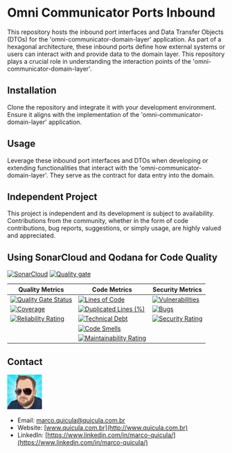# Omni Communicator Ports Inbound

This repository hosts the inbound port interfaces and Data Transfer Objects (DTOs) for the 'omni-communicator-domain-layer' application. As part of a hexagonal architecture, these inbound ports define how external systems or users can interact with and provide data to the domain layer. This repository plays a crucial role in understanding the interaction points of the 'omni-communicator-domain-layer'.

## Installation

Clone the repository and integrate it with your development environment. Ensure it aligns with the implementation of the 'omni-communicator-domain-layer' application.

## Usage

Leverage these inbound port interfaces and DTOs when developing or extending functionalities that interact with the 'omni-communicator-domain-layer'. They serve as the contract for data entry into the domain.

## Independent Project

This project is independent and its development is subject to availability. Contributions from the community, whether in the form of code contributions, bug reports, suggestions, or simply usage, are highly valued and appreciated.

## Using SonarCloud and Qodana for Code Quality

[![SonarCloud](https://sonarcloud.io/images/project_badges/sonarcloud-white.svg)](https://sonarcloud.io/summary/new_code?id=my-virtual-hub_omni-comm-ports-inbound) 
[![Quality gate](https://sonarcloud.io/api/project_badges/quality_gate?project=my-virtual-hub_omni-comm-ports-inbound)](https://sonarcloud.io/summary/new_code?id=my-virtual-hub_omni-comm-ports-inbound) 

| Quality Metrics | Code Metrics | Security Metrics |
|---|---|---|
| [![Quality Gate Status](https://sonarcloud.io/api/project_badges/measure?project=my-virtual-hub_omni-comm-ports-inbound&metric=alert_status)](https://sonarcloud.io/summary/new_code?id=my-virtual-hub_omni-comm-ports-inbound) | [![Lines of Code](https://sonarcloud.io/api/project_badges/measure?project=my-virtual-hub_omni-comm-ports-inbound&metric=ncloc)](https://sonarcloud.io/summary/new_code?id=my-virtual-hub_omni-comm-ports-inbound) | [![Vulnerabilities](https://sonarcloud.io/api/project_badges/measure?project=my-virtual-hub_omni-comm-ports-inbound&metric=vulnerabilities)](https://sonarcloud.io/summary/new_code?id=my-virtual-hub_omni-comm-ports-inbound) |
| [![Coverage](https://sonarcloud.io/api/project_badges/measure?project=my-virtual-hub_omni-comm-ports-inbound&metric=coverage)](https://sonarcloud.io/summary/new_code?id=my-virtual-hub_omni-comm-ports-inbound) | [![Duplicated Lines (%)](https://sonarcloud.io/api/project_badges/measure?project=my-virtual-hub_omni-comm-ports-inbound&metric=duplicated_lines_density)](https://sonarcloud.io/summary/new_code?id=my-virtual-hub_omni-comm-ports-inbound) | [![Bugs](https://sonarcloud.io/api/project_badges/measure?project=my-virtual-hub_omni-comm-ports-inbound&metric=bugs)](https://sonarcloud.io/summary/new_code?id=my-virtual-hub_omni-comm-ports-inbound) |
| [![Reliability Rating](https://sonarcloud.io/api/project_badges/measure?project=my-virtual-hub_omni-comm-ports-inbound&metric=reliability_rating)](https://sonarcloud.io/summary/new_code?id=my-virtual-hub_omni-comm-ports-inbound) | [![Technical Debt](https://sonarcloud.io/api/project_badges/measure?project=my-virtual-hub_omni-comm-ports-inbound&metric=sqale_index)](https://sonarcloud.io/summary/new_code?id=my-virtual-hub_omni-comm-ports-inbound) | [![Security Rating](https://sonarcloud.io/api/project_badges/measure?project=my-virtual-hub_omni-comm-ports-inbound&metric=security_rating)](https://sonarcloud.io/summary/new_code?id=my-virtual-hub_omni-comm-ports-inbound) |
| | [![Code Smells](https://sonarcloud.io/api/project_badges/measure?project=my-virtual-hub_omni-comm-ports-inbound&metric=code_smells)](https://sonarcloud.io/summary/new_code?id=my-virtual-hub_omni-comm-ports-inbound) | |
| | [![Maintainability Rating](https://sonarcloud.io/api/project_badges/measure?project=my-virtual-hub_omni-comm-ports-inbound&metric=sqale_rating)](https://sonarcloud.io/summary/new_code?id=my-virtual-hub_omni-comm-ports-inbound) | |

## Contact

![Marco Quicula](images/marco.png)

- Email: [marco.quicula@quicula.com.br](mailto:marco.quicula@quicula.com.br)
- Website: [www.quicula.com.br](http://www.quicula.com.br)
- LinkedIn: [https://www.linkedin.com/in/marco-quicula/](https://www.linkedin.com/in/marco-quicula/)
